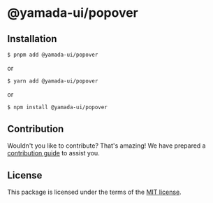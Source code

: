 # @yamada-ui/popover

## Installation

```sh
$ pnpm add @yamada-ui/popover
```

or

```sh
$ yarn add @yamada-ui/popover
```

or

```sh
$ npm install @yamada-ui/popover
```

## Contribution

Wouldn't you like to contribute? That's amazing! We have prepared a [contribution guide](https://github.com/yamada-ui/yamada-ui/blob/main/CONTRIBUTING.md) to assist you.

## License

This package is licensed under the terms of the
[MIT license](https://github.com/yamada-ui/yamada-ui/blob/main/LICENSE).
